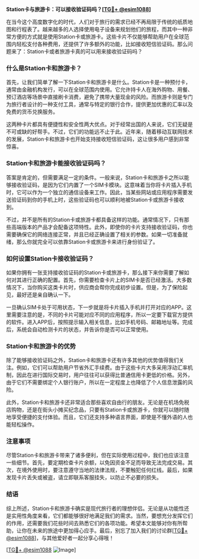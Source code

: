 **Station卡与旅游卡：可以接收验证码吗？[[TG💪+ @esim1088](https://t.me/s/esim1088)]**

在当今这个高度数字化的时代，人们对于旅行的需求已经不再局限于传统的纸质地图和行程表了。越来越多的人选择使用电子设备来规划他们的旅程，而其中一种非常方便的方式就是使用Station卡或旅游卡。这些卡片不仅能够帮助用户在全球范围内轻松支付各种费用，还提供了许多额外的功能，比如接收短信验证码。那么问题来了：Station卡或者旅游卡真的可以用来接收验证码吗？

### 什么是Station卡和旅游卡？

首先，让我们简单了解一下Station卡和旅游卡是什么。Station卡是一种预付卡，通常由金融机构发行，可以在全球范围内使用。它允许持卡人在海外购物、用餐、预订酒店等场景中直接刷卡消费，避免了携带大量现金的风险。而旅游卡则是专门为旅行者设计的一种支付工具，通常与特定的银行合作，提供更加优惠的汇率以及免费的货币兑换服务。

这两种卡片都具有便捷性和安全性两大优点。对于经常出国的人来说，它们无疑是不可或缺的好帮手。不过，它们的功能远不止于此。近年来，随着移动互联网技术的发展，Station卡和旅游卡也开始支持接收短信验证码，这让很多用户感到非常惊喜。

### Station卡和旅游卡能接收验证码吗？

答案是肯定的，但需要满足一定的条件。一般来说，Station卡和旅游卡之所以能够接收验证码，是因为它们内置了一个SIM卡模块。这意味着当你将卡片插入手机时，它可以作为一个独立的通信设备来工作。因此，当某些网站或应用程序需要发送验证码到你的手机上时，这些验证码也可以顺利地被Station卡或旅游卡接收到。

不过，并不是所有的Station卡或旅游卡都具备这样的功能。通常情况下，只有那些高端版本的产品才会配备这项特性。此外，即使你的卡片支持接收验证码，你也需要确保它的网络连接正常，并且已经正确设置了相关的参数。如果一切准备就绪，那么你就完全可以依靠Station卡或旅游卡来进行身份验证了。

### 如何设置Station卡接收验证码？

如果你拥有一张支持接收验证码的Station卡或旅游卡，那么接下来你需要了解如何对其进行正确的配置。首先，你需要检查卡片上的SIM卡是否已经激活。大多数情况下，当你购买这类卡片时，供应商会帮你完成初步设置。但是，为了保险起见，最好还是亲自确认一下。

一旦确认SIM卡处于可用状态，下一步就是将卡片插入手机并打开对应的APP。这里需要注意的是，不同的卡片可能对应不同的应用程序，所以一定要下载官方提供的软件。进入APP后，按照提示输入相关信息，比如手机号码、邮箱地址等。完成后，系统会自动检测卡片的状态，并告诉你是否可以正常使用。

### Station卡和旅游卡的优势

除了能够接收验证码之外，Station卡和旅游卡还有许多其他的优势值得我们关注。例如，它们可以帮助用户节省外汇手续费。由于这些卡片大多采用浮动汇率机制，因此在进行国际交易时，用户往往可以获得比普通信用卡更低的价格。另外，由于它们不需要绑定个人银行账户，所以在一定程度上也降低了个人信息泄露的风险。

此外，Station卡和旅游卡还非常适合那些喜欢自由行的朋友。无论是在机场免税店购物，还是在街头小摊买纪念品，只要有Station卡或旅游卡，你就可以随时随地享受便捷的支付体验。而且，它们还支持多种语言界面，即使是不懂外语的人也能轻松操作。

### 注意事项

尽管Station卡和旅游卡带来了诸多便利，但在实际使用过程中，我们也应该注意一些细节。首先，要定期检查卡片余额，以免因资金不足而导致无法完成交易。其次，在境外使用时，要注意遵守当地的法律法规，不要触犯任何红线。最后，如果发现卡片丢失或被盗，请立即联系客服挂失，以防止不必要的损失。

### 结语

综上所述，Station卡和旅游卡确实是现代旅行者的理想伴侣。无论是从功能性还是实用性角度来看，它们都能够很好地满足我们的需求。当然，要想充分发挥它们的作用，还需要我们花些时间去熟悉它们的各项功能。希望本文能够对你有所帮助，让你在未来的旅途中更加得心应手。最后，别忘了加入我们的讨论群[[TG💪+ @esim1088](https://t.me/s/esim1088)]，与其他爱好者一起分享心得哦！

[[TG💪+ @esim1088](https://t.me/s/esim1088) ![Image](https://i.postimg.cc/4NQfJmqS/Snipaste-2025-05-13-00-14-12.png)]